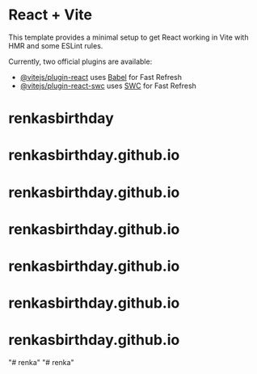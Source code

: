 # React + Vite

This template provides a minimal setup to get React working in Vite with HMR and some ESLint rules.

Currently, two official plugins are available:

- [@vitejs/plugin-react](https://github.com/vitejs/vite-plugin-react/blob/main/packages/plugin-react/README.md) uses [Babel](https://babeljs.io/) for Fast Refresh
- [@vitejs/plugin-react-swc](https://github.com/vitejs/vite-plugin-react-swc) uses [SWC](https://swc.rs/) for Fast Refresh
# renkasbirthday
# renkasbirthday.github.io
# renkasbirthday.github.io
# renkasbirthday.github.io
# renkasbirthday.github.io
# renkasbirthday.github.io
# renkasbirthday.github.io
"# renka" 
"# renka" 
